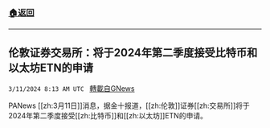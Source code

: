 ###  [:house:返回](README.md)
---


## 伦敦证券交易所：将于2024年第二季度接受比特币和以太坊ETN的申请
`3/11/2024 8:13 AM UTC ` [轉載自GNews](https://gnews.org/articles/2383659)

PANews [[zh:3月11日]]消息，据金十报道，[[zh:伦敦]]证券[[zh:交易所]]将于2024年第二季度接受[[zh:比特币]]和[[zh:以太坊]]ETN的申请。
